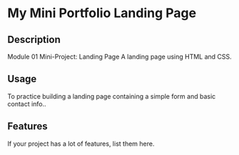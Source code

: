 # My Mini Portfolio Landing Page

## Description

Module 01 Mini-Project: Landing Page
A landing page using HTML and CSS.


## Usage

To practice building a landing page containing a simple form and basic contact info..



## Features

If your project has a lot of features, list them here.
